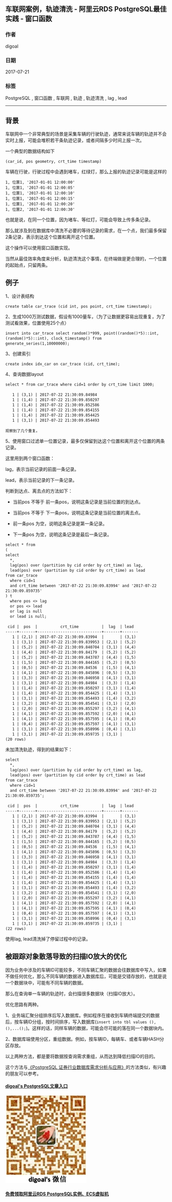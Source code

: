 ## 车联网案例，轨迹清洗 - 阿里云RDS PostgreSQL最佳实践 - 窗口函数   
                       
### 作者                        
digoal                       
                         
### 日期                         
2017-07-21                   
                                  
### 标签                  
PostgreSQL , 窗口函数 , 车联网 , 轨迹 , 轨迹清洗 , lag , lead      
                  
----                  
                   
## 背景            
车联网中一个非常典型的场景是采集车辆的行驶轨迹，通常来说车辆的轨迹并不会实时上报，可能会堆积若干条轨迹记录，或者间隔多少时间上报一次。  
  
一个典型的数据结构如下  
  
```  
(car_id, pos geometry, crt_time timestamp)  
```  
  
车辆在行驶，行驶过程中会遇到堵车，红绿灯，那么上报的轨迹记录可能是这样的  
  
```  
1, 位置1, '2017-01-01 12:00:00'  
1, 位置1, '2017-01-01 12:00:05'  
1, 位置1, '2017-01-01 12:00:10'  
1, 位置1, '2017-01-01 12:00:15'  
1, 位置1, '2017-01-01 12:00:20'  
1, 位置2, '2017-01-01 12:00:30'  
```  
  
也就是说，在同一个位置，因为堵车、等红灯，可能会导致上传多条记录。  
  
那么就涉及到在数据库中清洗不必要的等待记录的需求，在一个点，我们最多保留2条记录，表示到达这个位置和离开这个位置。  
  
这个操作可以使用窗口函数实现。  
  
当然从最佳效率角度来分析，轨迹清洗这个事情，在终端做是更合理的，一个位置的起始点，只留两条。  
  
## 例子  
1、设计表结构  
  
```  
create table car_trace (cid int, pos point, crt_time timestamp);  
```  
  
2、生成1000万测试数据，假设有1000量车，（为了让数据更容易出现重复，为了测试看效果，位置使用25个点）  
  
```  
insert into car_trace select random()*999, point((random()*5)::int, (random()*5)::int), clock_timestamp() from generate_series(1,10000000);  
```  
  
3、创建索引  
  
```  
create index idx_car on car_trace (cid, crt_time);  
```  
  
4、查询数据layout  
  
```  
select * from car_trace where cid=1 order by crt_time limit 1000;  
  
   1 | (3,1) | 2017-07-22 21:30:09.84984  
   1 | (1,4) | 2017-07-22 21:30:09.850297  
   1 | (1,4) | 2017-07-22 21:30:09.852586  
   1 | (1,4) | 2017-07-22 21:30:09.854155  
   1 | (1,4) | 2017-07-22 21:30:09.854425  
   1 | (3,1) | 2017-07-22 21:30:09.854493  
  
观察到了几个重复。  
```  
  
5、使用窗口过滤单一位置记录，最多仅保留到达这个位置和离开这个位置的两条记录。  
  
这里用到两个窗口函数：  
  
lag，表示当前记录的前面一条记录。  
  
lead，表示当前记录的下一条记录。  
  
判断到达点、离去点的方法如下：  
  
- 当前pos 不等于 前一条pos，说明这条记录是当前位置的到达点。  
  
- 当前pos 不等于 下一条pos，说明这条记录是当前位置的离去点。  
  
- 前一条pos 为空，说明这条记录是第一条记录。  
  
- 下一条pos 为空，说明这条记录是最后一条记录。  
  
```  
select * from   
(  
select   
  *,   
  lag(pos) over (partition by cid order by crt_time) as lag,   
  lead(pos) over (partition by cid order by crt_time) as lead   
from car_trace   
  where cid=1   
  and crt_time between '2017-07-22 21:30:09.83994' and '2017-07-22 21:30:09.859735'  
) t  
  where pos <> lag  
  or pos <> lead  
  or lag is null  
  or lead is null;  
  
 cid |  pos  |          crt_time          |  lag  | lead    
-----+-------+----------------------------+-------+-------  
   1 | (2,1) | 2017-07-22 21:30:09.83994  |       | (3,1)  
   1 | (3,1) | 2017-07-22 21:30:09.839953 | (2,1) | (5,2)  
   1 | (5,2) | 2017-07-22 21:30:09.840704 | (3,1) | (4,4)  
   1 | (4,4) | 2017-07-22 21:30:09.84179  | (5,2) | (5,2)  
   1 | (5,2) | 2017-07-22 21:30:09.843787 | (4,4) | (1,5)  
   1 | (1,5) | 2017-07-22 21:30:09.844165 | (5,2) | (0,5)  
   1 | (0,5) | 2017-07-22 21:30:09.84536  | (1,5) | (4,1)  
   1 | (4,1) | 2017-07-22 21:30:09.845896 | (0,5) | (3,3)  
   1 | (3,3) | 2017-07-22 21:30:09.846958 | (4,1) | (3,1)  
   1 | (3,1) | 2017-07-22 21:30:09.84984  | (3,3) | (1,4)  
   1 | (1,4) | 2017-07-22 21:30:09.850297 | (3,1) | (1,4)  
   1 | (1,4) | 2017-07-22 21:30:09.854425 | (1,4) | (3,1)  
   1 | (3,1) | 2017-07-22 21:30:09.854493 | (1,4) | (3,2)  
   1 | (3,2) | 2017-07-22 21:30:09.854541 | (3,1) | (2,0)  
   1 | (2,0) | 2017-07-22 21:30:09.855297 | (3,2) | (4,1)  
   1 | (4,1) | 2017-07-22 21:30:09.857592 | (2,0) | (4,1)  
   1 | (4,1) | 2017-07-22 21:30:09.857595 | (4,1) | (0,4)  
   1 | (0,4) | 2017-07-22 21:30:09.857597 | (4,1) | (3,1)  
   1 | (3,1) | 2017-07-22 21:30:09.858996 | (0,4) | (3,1)  
   1 | (3,1) | 2017-07-22 21:30:09.859735 | (3,1) |   
(20 rows)  
```  
  
未加清洗轨迹，得到的结果如下：  
  
```  
select   
  *,   
  lag(pos) over (partition by cid order by crt_time) as lag,   
  lead(pos) over (partition by cid order by crt_time) as lead   
from car_trace   
  where cid=1   
  and crt_time between '2017-07-22 21:30:09.83994' and '2017-07-22 21:30:09.859735';  
  
 cid |  pos  |          crt_time          |  lag  | lead    
-----+-------+----------------------------+-------+-------  
   1 | (2,1) | 2017-07-22 21:30:09.83994  |       | (3,1)  
   1 | (3,1) | 2017-07-22 21:30:09.839953 | (2,1) | (5,2)  
   1 | (5,2) | 2017-07-22 21:30:09.840704 | (3,1) | (4,4)  
   1 | (4,4) | 2017-07-22 21:30:09.84179  | (5,2) | (5,2)  
   1 | (5,2) | 2017-07-22 21:30:09.843787 | (4,4) | (1,5)  
   1 | (1,5) | 2017-07-22 21:30:09.844165 | (5,2) | (0,5)  
   1 | (0,5) | 2017-07-22 21:30:09.84536  | (1,5) | (4,1)  
   1 | (4,1) | 2017-07-22 21:30:09.845896 | (0,5) | (3,3)  
   1 | (3,3) | 2017-07-22 21:30:09.846958 | (4,1) | (3,1)  
   1 | (3,1) | 2017-07-22 21:30:09.84984  | (3,3) | (1,4)  
   1 | (1,4) | 2017-07-22 21:30:09.850297 | (3,1) | (1,4)  
   1 | (1,4) | 2017-07-22 21:30:09.852586 | (1,4) | (1,4)  
   1 | (1,4) | 2017-07-22 21:30:09.854155 | (1,4) | (1,4)  
   1 | (1,4) | 2017-07-22 21:30:09.854425 | (1,4) | (3,1)  
   1 | (3,1) | 2017-07-22 21:30:09.854493 | (1,4) | (3,2)  
   1 | (3,2) | 2017-07-22 21:30:09.854541 | (3,1) | (2,0)  
   1 | (2,0) | 2017-07-22 21:30:09.855297 | (3,2) | (4,1)  
   1 | (4,1) | 2017-07-22 21:30:09.857592 | (2,0) | (4,1)  
   1 | (4,1) | 2017-07-22 21:30:09.857595 | (4,1) | (0,4)  
   1 | (0,4) | 2017-07-22 21:30:09.857597 | (4,1) | (3,1)  
   1 | (3,1) | 2017-07-22 21:30:09.858996 | (0,4) | (3,1)  
   1 | (3,1) | 2017-07-22 21:30:09.859735 | (3,1) |   
(22 rows)  
```  
  
使用lag, lead清洗掉了停留过程中的记录。  
  
## 被跟踪对象散落导致的扫描IO放大的优化  
因为业务中涉及的车辆ID可能较多，不同车辆汇聚的数据会往数据库中写入，如果不做任何优化，那么不同车辆的数据进入数据库后，可能是交错存放的，也就是说一个数据块中，可能有不同车辆的数据。  
  
那么在查询单一车辆的轨迹时，会扫描很多数据块（扫描IO放大）。  
  
优化思路有两种。  
  
1、业务端汇聚分组排序后写入数据库。例如程序在接收到车辆终端提交的数据后，按车辆ID分组，按时间排序，写入数据库(```insert into tbl values (),(),...();```)。这样的话，同样车辆的数据，可能会尽可能的落在同一个数据块内。  
  
2、数据库端使用分区，重组数据。例如，按车辆ID，每辆车、或者车辆HASH分区存放。  
  
以上两种方法，都是要将数据按查询需求重组，从而达到降低扫描IO的目的。  
  
这个方法与[《PostgreSQL 证券行业数据库需求分析与应用》](../201704/20170417_01.md)的方法类似，有兴趣的朋友可以参考。  
    
  
  
  
  
  
  
  
  
  
  
  
  
  
  
  
#### [digoal's PostgreSQL文章入口](https://github.com/digoal/blog/blob/master/README.md "22709685feb7cab07d30f30387f0a9ae")
  
  
![digoal's weixin](../pic/digoal_weixin.jpg "f7ad92eeba24523fd47a6e1a0e691b59")
  
  
  
  
  
  
  
  
#### [免费领取阿里云RDS PostgreSQL实例、ECS虚拟机](https://www.aliyun.com/database/postgresqlactivity "57258f76c37864c6e6d23383d05714ea")
  
